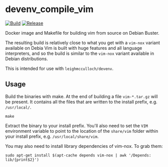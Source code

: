 # devenv_compile_vim

[![Build](https://github.com/leighmcculloch/devenv_compile_vim/workflows/build/badge.svg)](https://github.com/leighmcculloch/devenv_compile_vim/actions)
[![Release](https://img.shields.io/github/v/release/leighmcculloch/devenv_compile_vim.svg)](https://github.com/leighmcculloch/devenv_compile_vim/releases/latest)

Docker image and Makefile for building vim from source on Debian Buster.

The resulting build is relatively close to what you get with a `vim-nox`
variant available on Debia Vim is built with huge features and all language
interpreters, and so the build is similar to the `vim-nox` variant available in
Debian distributions.

This is intended for use with `leighmcculloch/devenv`.

## Usage

Build the binaries with make. At the end of building a file `vim-*.tar.gz` will
be present. It contains all the files that are written to the install prefix,
e.g. `/usr/local/`.

```
make
```

Extract the binary to your install prefix. You'll also need to set the `VIM`
environment variable to point to the location of the `share/vim` folder within
your install prefix, e.g. `/usr/local/share/vim`.

You may also need to install library dependencies of vim-nox. To grab them:

```
sudo apt-get install $(apt-cache depends vim-nox | awk '/Depends: lib/{print$2}')
```
